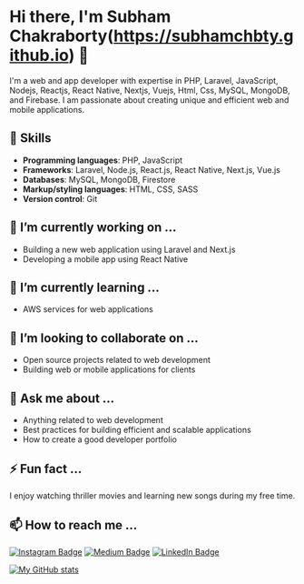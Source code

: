 # Hi there, I'm Subham Chakraborty(https://subhamchbty.github.io) 👋

I'm a web and app developer with expertise in PHP, Laravel, JavaScript, Nodejs, Reactjs, React Native, Nextjs, Vuejs, Html, Css, MySQL, MongoDB, and Firebase. I am passionate about creating unique and efficient web and mobile applications.

## 🚀 Skills

- **Programming languages**: PHP, JavaScript
- **Frameworks**: Laravel, Node.js, React.js, React Native, Next.js, Vue.js
- **Databases**: MySQL, MongoDB, Firestore
- **Markup/styling languages**: HTML, CSS, SASS
- **Version control**: Git

## 🔭 I’m currently working on ...

- Building a new web application using Laravel and Next.js
- Developing a mobile app using React Native

## 🌱 I’m currently learning ...

- AWS services for web applications

## 👯 I’m looking to collaborate on ...

- Open source projects related to web development
- Building web or mobile applications for clients

## 💬 Ask me about ...

- Anything related to web development
- Best practices for building efficient and scalable applications
- How to create a good developer portfolio

## ⚡ Fun fact ...

I enjoy watching thriller movies and learning new songs during my free time.

## 📫 How to reach me ...

[![Instagram Badge](https://img.shields.io/badge/-instagram-%23E4405F?style=flat-square&logo=instagram&logoColor=white&link=https://www.instagram.com/subhamcby/)](https://www.instagram.com/your_username/)
[![Medium Badge](https://img.shields.io/badge/-medium-%2312100E?style=flat-square&logo=medium&logoColor=white&link=https://medium.com/@subhamchbt)](https://medium.com/@your_username)
[![LinkedIn Badge](https://img.shields.io/badge/-linkedin-%230077B5?style=flat-square&logo=linkedin&logoColor=white&link=https://www.linkedin.com/in/subham-chakraborty-sc/)](https://www.linkedin.com/in/your_username/)

[![My GitHub stats](https://github-readme-stats.vercel.app/api?username=subhamchbty)](https://github.com/anuraghazra/github-readme-stats)
